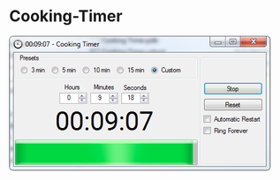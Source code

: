 # Cooking-Timer
![Preview](https://raw.githubusercontent.com/DetectiveSquirrel/Cooking-Timer/master/Images/Preview.png)
